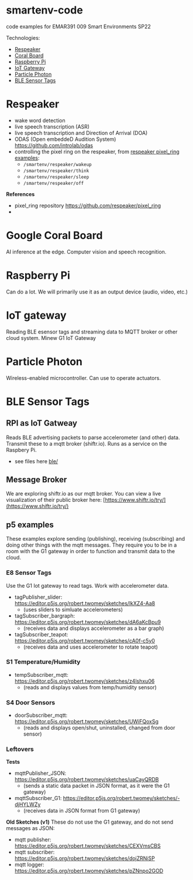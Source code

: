 # smartenv-code
code examples for EMAR391 009 Smart Environments SP22

Technologies: 
- [Respeaker](#respeaker)
- [Coral Board](#google-coral-board)
- [Raspberry Pi](#raspberry-pi)
- [IoT Gateway](#iot-gateway)
- [Particle Photon](#particle-photon)
- [BLE Sensor Tags](#ble-sensor-tags) 

# Respeaker

- wake word detection
- live speech transcription (ASR)
- live speech transcription and Direction of Arrival (DOA)
- ODAS (Open embeddeD Audition System) https://github.com/introlab/odas
- controlling the pixel ring on the respeaker, from [respeaker pixel_ring examples](https://github.com/respeaker/pixel_ring/blob/master/examples/respeaker_4mic_array.py):
  - `/smartenv/respeaker/wakeup`
  - `/smartenv/respeaker/think`
  - `/smartenv/respeaker/sleep`
  - `/smartenv/respeaker/off`
 
__References__
- pixel_ring repository https://github.com/respeaker/pixel_ring
- 

# Google Coral Board
AI inference at the edge. Computer vision and speech recognition. 

# Raspberry Pi
Can do a lot. We will primarily use it as an output device (audio, video, etc.) 

# IoT gateway
Reading BLE esensor tags and streaming data to MQTT broker or other cloud system. Minew G1 IoT Gateway

# Particle Photon
Wireless-enabled microcontroller. Can use to operate actuators. 

# BLE Sensor Tags

## RPI as IoT Gatweay
Reads BLE advertising packets to parse accelerometer (and other) data. Transmit these to a mqtt broker (shiftr.io). Runs as a service on the Raspbery Pi.
- see files here [ble/](ble)

## Message Broker
We are exploring shiftr.io as our mqtt broker. You can view a live visualization of their public broker here: [https://www.shiftr.io/try/](https://www.shiftr.io/try/)

## p5 examples

These examples explore sending (publishing), receiving (subscribing) and doing other things with the mqtt messages. They require you to be in a room with the G1 gateway in order to function and transmit data to the cloud.

### E8 Sensor Tags
Use the G1 Iot gateway to read tags. Work with accelerometer data.
- tagPublisher_slider: https://editor.p5js.org/robert.twomey/sketches/lkXZ4-Aa8
  - (uses sliders to simluate accelerometers)
- tagSubscriber_bargraph: https://editor.p5js.org/robert.twomey/sketches/dA6aKcBpu9 
  - (receives data and displays accelerometer as a bar graph)
- tagSubscriber_teapot: https://editor.p5js.org/robert.twomey/sketches/cA0f-c5y0
  - (receives data and uses accelerometer to rotate teapot)

### S1 Temperature/Humidity
- tempSubscriber_mqtt: https://editor.p5js.org/robert.twomey/sketches/z4lshxu06
  - (reads and displays values from temp/humidity sensor)

### S4 Door Sensors
- doorSubscriber_mqtt: https://editor.p5js.org/robert.twomey/sketches/UWiFQoxSg
  - (reads and displays open/shut, uninstalled, changed from door sensor)

### Leftovers
__Tests__
- mqttPublisher_JSON: https://editor.p5js.org/robert.twomey/sketches/uaCayQRDB
  - (sends a static data packet in JSON format, as it were the G1 gateway)
- mqttSubscriber_G1: https://editor.p5js.org/robert.twomey/sketches/-djHYLWZy
  - (receives data in JSON format from G1 gateway)

__Old Sketches (v1)__
These do not use the G1 gateway, and do not send messages as JSON:

- mqtt publisher:  https://editor.p5js.org/robert.twomey/sketches/CEXVmsCBS
- mqtt subscriber: https://editor.p5js.org/robert.twomey/sketches/dojZRNiSP
- mqtt logger: https://editor.p5js.org/robert.twomey/sketches/pZNnpo2GOD
